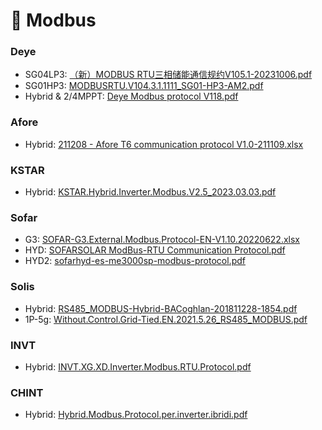 # 🚌 Modbus

### Deye
- SG04LP3:
[（新）MODBUS RTU三相储能通信规约V105.1-20231006.pdf](https://github.com/user-attachments/files/16798469/MODBUS.RTU.V105.1-20231006.pdf)  
- SG01HP3: 
[MODBUSRTU.V104.3.1.1111_SG01-HP3-AM2.pdf](https://github.com/user-attachments/files/16597916/MODBUSRTU.V104.3.1.1111_SG01-HP3-AM2.pdf)  
- Hybrid & 2/4MPPT:
[Deye Modbus protocol V118.pdf](https://github.com/user-attachments/files/16597960/Deye.Modbus.protocol.V118.pdf)  

### Afore
- Hybrid: [211208 - Afore T6 communication protocol V1.0-211109.xlsx](https://github.com/user-attachments/files/17139137/211208.-.Afore.T6.communication.protocol.V1.0-211109.xlsx)

### KSTAR
- Hybrid: [KSTAR.Hybrid.Inverter.Modbus.V2.5_2023.03.03.pdf](https://github.com/user-attachments/files/16649915/KSTAR.Hybrid.Inverter.Modbus.V2.5_2023.03.03.pdf)

### Sofar
- G3: 
[SOFAR-G3.External.Modbus.Protocol-EN-V1.10.20220622.xlsx](https://github.com/user-attachments/files/17180102/SOFAR-G3.External.Modbus.Protocol-EN-V1.10.20220622.xlsx)
- HYD: 
[SOFARSOLAR ModBus-RTU Communication Protocol.pdf](https://github.com/user-attachments/files/16641716/SOFARSOLAR.ModBus-RTU.Communication.Protocol.pdf)
- HYD2:
[sofarhyd-es-me3000sp-modbus-protocol.pdf](https://github.com/user-attachments/files/16822163/sofarhyd-es-me3000sp-modbus-protocol.pdf)

### Solis
- Hybrid: 
[RS485_MODBUS-Hybrid-BACoghlan-201811228-1854.pdf](https://github.com/user-attachments/files/16650051/RS485_MODBUS-Hybrid-BACoghlan-201811228-1854.pdf)
- 1P-5g: [Without.Control.Grid-Tied.EN.2021.5.26_RS485_MODBUS.pdf](https://github.com/user-attachments/files/16645937/Without.Control.Grid-Tied.EN.2021.5.26_RS485_MODBUS.pdf)  

### INVT
- Hybrid: 
[INVT.XG.XD.Inverter.Modbus.RTU.Protocol.pdf](https://github.com/user-attachments/files/17296023/INVT.XG.XD.Inverter.Modbus.RTU.Protocol.pdf)

### CHINT
- Hybrid: 
[Hybrid.Modbus.Protocol.per.inverter.ibridi.pdf](https://github.com/user-attachments/files/17295986/Hybrid.Modbus.Protocol.per.inverter.ibridi.pdf)